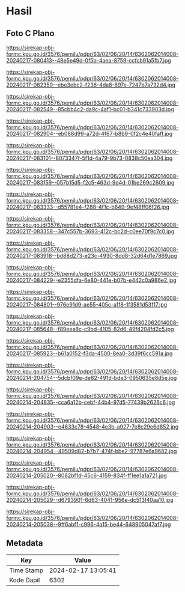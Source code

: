 # Hasil

## Foto C Plano

https://sirekap-obj-formc.kpu.go.id/3576/pemilu/pdpr/63/02/06/20/14/6302062014008-20240217-080413--48e5e49d-0f5b-4aea-8759-ccfcb91a5fb7.jpg

https://sirekap-obj-formc.kpu.go.id/3576/pemilu/pdpr/63/02/06/20/14/6302062014008-20240217-082359--ebe3ebc2-f236-4da8-897e-7247b7a732d4.jpg

https://sirekap-obj-formc.kpu.go.id/3576/pemilu/pdpr/63/02/06/20/14/6302062014008-20240217-082549--85cbb4c2-da9c-4af1-bc01-b341c733903d.jpg

https://sirekap-obj-formc.kpu.go.id/3576/pemilu/pdpr/63/02/06/20/14/6302062014008-20240217-082904--eb088d99-a72d-4f67-b8b9-0f2c4e40faff.jpg

https://sirekap-obj-formc.kpu.go.id/3576/pemilu/pdpr/63/02/06/20/14/6302062014008-20240217-083101--8073347f-5f1d-4a79-9b73-0838c50ea304.jpg

https://sirekap-obj-formc.kpu.go.id/3576/pemilu/pdpr/63/02/06/20/14/6302062014008-20240217-083159--057b15d5-f2c5-463d-9d4d-01be269c2609.jpg

https://sirekap-obj-formc.kpu.go.id/3576/pemilu/pdpr/63/02/06/20/14/6302062014008-20240217-083333--d55781e4-f288-4f1c-b649-9ef48ff06f26.jpg

https://sirekap-obj-formc.kpu.go.id/3576/pemilu/pdpr/63/02/06/20/14/6302062014008-20240217-083358--347c557b-3693-412c-bc2d-c0ee70f9c7c0.jpg

https://sirekap-obj-formc.kpu.go.id/3576/pemilu/pdpr/63/02/06/20/14/6302062014008-20240217-083918--bd88d273-e23c-4930-8dd8-32d64d1e7869.jpg

https://sirekap-obj-formc.kpu.go.id/3576/pemilu/pdpr/63/02/06/20/14/6302062014008-20240217-084229--e2355dfa-6e80-441e-b07b-e442c0a986e2.jpg

https://sirekap-obj-formc.kpu.go.id/3576/pemilu/pdpr/63/02/06/20/14/6302062014008-20240217-084801--976e91d9-ae55-405c-a1f8-1f3581d53f17.jpg

https://sirekap-obj-formc.kpu.go.id/3576/pemilu/pdpr/63/02/06/20/14/6302062014008-20240217-085648--f89eea8c-c9bd-4105-82d6-49f4204fd2c5.jpg

https://sirekap-obj-formc.kpu.go.id/3576/pemilu/pdpr/63/02/06/20/14/6302062014008-20240217-085923--b61a0152-f3da-4500-8ea0-3d39f6cc591a.jpg

https://sirekap-obj-formc.kpu.go.id/3576/pemilu/pdpr/63/02/06/20/14/6302062014008-20240214-204754--5dcbf09e-de82-491d-bde3-0950635e8d5e.jpg

https://sirekap-obj-formc.kpu.go.id/3576/pemilu/pdpr/63/02/06/20/14/6302062014008-20240214-204835--cca6a12b-cebf-44b4-97d5-77439b2626c6.jpg

https://sirekap-obj-formc.kpu.go.id/3576/pemilu/pdpr/63/02/06/20/14/6302062014008-20240214-204903--e4633c78-4548-4e3b-a927-7e8c29e6d852.jpg

https://sirekap-obj-formc.kpu.go.id/3576/pemilu/pdpr/63/02/06/20/14/6302062014008-20240214-204954--49509d82-b7b7-474f-bbe2-97787e6a9682.jpg

https://sirekap-obj-formc.kpu.go.id/3576/pemilu/pdpr/63/02/06/20/14/6302062014008-20240214-205020--8082bf1d-45c6-4159-834f-ff1ee1a1a721.jpg

https://sirekap-obj-formc.kpu.go.id/3576/pemilu/pdpr/63/02/06/20/14/6302062014008-20240214-205029--d6793901-6d63-4041-956e-dc513f40aa10.jpg

https://sirekap-obj-formc.kpu.go.id/3576/pemilu/pdpr/63/02/06/20/14/6302062014008-20240214-205038--9ff6abf1-c996-4a15-be44-648905047af7.jpg


## Metadata

| Key        | Value               |
| ---------- | ------------------- |
| Time Stamp | 2024-02-17 13:05:41 |
| Kode Dapil | 6302                |



